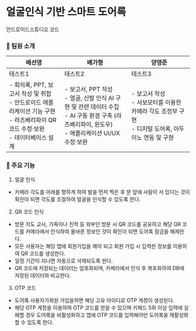 # 얼굴인식 기반 스마트 도어록
안드로이드스튜디오 코드

### 📢 팀원 소개
|배선영|배가형|양영준|
|------|---|---|
|테스트1|테스트2|테스트3|
|- 회의록, PPT, 보고서 작성 및 취합<br/>- 안드로이드 애플리케이션 기능 구현<br/>- 라즈베리파이 QR 코드 수정·보완<br/>- 데이터베이스 설계|- 보고서, PPT 작성<br/>- 얼굴, 신발 인식 AI 구현 및 관련 데이터 수집<br/>- AI 구동 환경 구축 (라즈베리파이, 윈도우)<br/>- 애플리케이션 UI/UX 수정·보완|- 보고서 작성<br/>- 서보모터를 이용한 카메라 각도 조정부 구현<br/>- 디지털 도어록, 아두이노 연동 및 구현|

### 📌 주요 기능
1. 얼굴 인식
- 카메라 각도를 아래를 향하게 하여 발을 먼저 찍은 후 문 앞에 사람이 서 있다는 것이 확인이 되면 각도를 조절하여 얼굴을 인식할 수 있도록 한다.  

2. QR 코드 인식
- 방문 지도 교사, 가족이나 친척 등 외부인 방문 시 QR 코드를 공유하고 해당 QR 코드를 카메라에서 인식하여 올바른 정보인 것이 확인이 되면 도어록 잠금을 해제한다.
- 모든 사용자는 해당 앱에 회원가입을 해야 되고 회원 가입 시 입력한 정보를 이용하여 QR 코드를 생성한다.
- 일정 기간이 지나면 자동으로 삭제되도록 한다.
- QR 코드에 저장되는 데이터는 암호화되며, 카메라에서 인식 후 복호화하여 DB에 저장된 데이터와 비교한다.

3. OTP 코드
- 도어록 사용자가회원 가입을하면 해당 고유 아이디로 OTP 계정이 생성된다.
- 해당 OTP 계정을 이용하여 OTP 코드를 얻을 수 있으며 키패드 5회 이상 입력에 실패할 경우 도어록을 비활성화하고 앱에 OTP 코드를 입력해야만 도어록을 재활성화할 수 있도록 한다.
